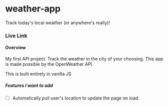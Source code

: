 # weather-app
Track today's local weather (or anywhere's really)!


### Live Link

#### Overview
My first API project. Track the weather in the city of your choosing. This app is made possible by the OpenWeather API.

This is built entirely in vanilla JS

##### Features I want to add
- [ ] Automatically pull user's location to update the page on load.
